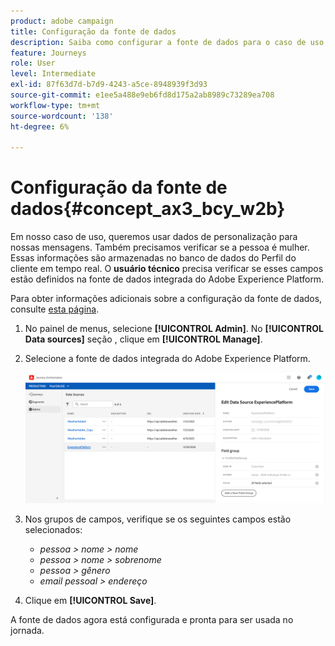 ```yaml
---
product: adobe campaign
title: Configuração da fonte de dados
description: Saiba como configurar a fonte de dados para o caso de uso simples do jornada
feature: Journeys
role: User
level: Intermediate
exl-id: 87f63d7d-b7d9-4243-a5ce-8948939f3d93
source-git-commit: e1ee5a488e9eb6fd8d175a2ab8989c73289ea708
workflow-type: tm+mt
source-wordcount: '138'
ht-degree: 6%

---
```


# Configuração da fonte de dados{#concept_ax3_bcy_w2b}

Em nosso caso de uso, queremos usar dados de personalização para nossas mensagens. Também precisamos verificar se a pessoa é mulher. Essas informações são armazenadas no banco de dados do Perfil do cliente em tempo real. O **usuário técnico** precisa verificar se esses campos estão definidos na fonte de dados integrada do Adobe Experience Platform.

Para obter informações adicionais sobre a configuração da fonte de dados, consulte [esta página](../datasource/about-data-sources.md).

1. No painel de menus, selecione **[!UICONTROL Admin]**. No **[!UICONTROL Data sources]** seção , clique em **[!UICONTROL Manage]**.
1. Selecione a fonte de dados integrada do Adobe Experience Platform.

   ![](../assets/journey23.png)

1. Nos grupos de campos, verifique se os seguintes campos estão selecionados:

   * _pessoa > nome > nome_
   * _pessoa > nome > sobrenome_
   * _pessoa > gênero_
   * _email pessoal > endereço_

1. Clique em **[!UICONTROL Save]**.

A fonte de dados agora está configurada e pronta para ser usada no jornada.
